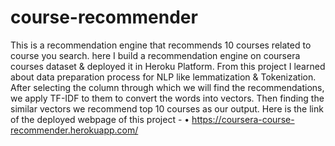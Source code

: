 # course-recommender
This is a recommendation engine that recommends 10 courses related to course you search.
here I build a recommendation engine on coursera courses dataset & deployed it in Heroku Platform. From this project I learned about data preparation process for NLP like lemmatization & Tokenization. After selecting the column through which we will find the recommendations, we apply TF-IDF to them to convert the words into vectors. Then finding the similar vectors we recommend top 10 courses as our output.
Here is the link of the deployed webpage of this project - •	https://coursera-course-recommender.herokuapp.com/
